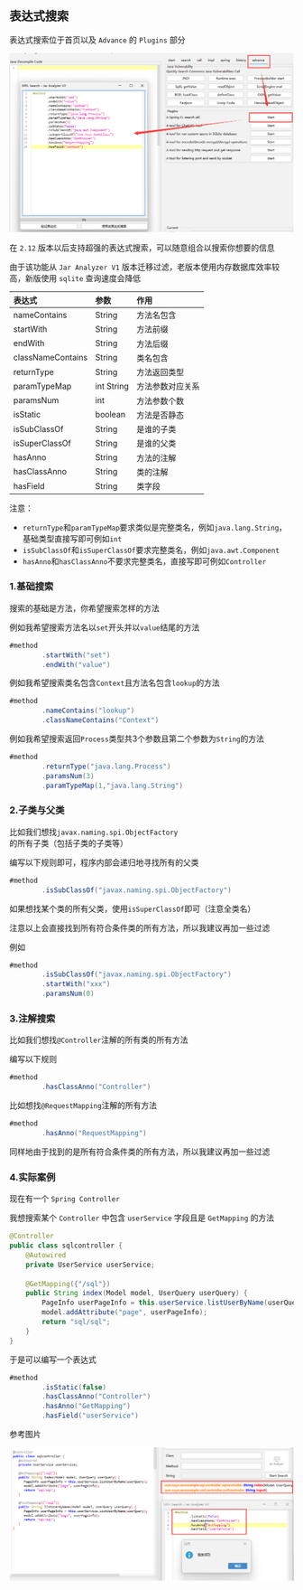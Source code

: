 ## 表达式搜索

表达式搜索位于首页以及 `Advance` 的 `Plugins` 部分

![](../img/0028.png)

在 `2.12` 版本以后支持超强的表达式搜索，可以随意组合以搜索你想要的信息

由于该功能从 `Jar Analyzer V1` 版本迁移过滤，老版本使用内存数据库效率较高，新版使用 `sqlite` 查询速度会降低

| 表达式               | 参数         | 作用       | 
|:------------------|:-----------|:---------|
| nameContains      | String     | 方法名包含    |
| startWith         | String     | 方法前缀     |
| endWith           | String     | 方法后缀     |
| classNameContains | String     | 类名包含     |
| returnType        | String     | 方法返回类型   |
| paramTypeMap      | int String | 方法参数对应关系 |
| paramsNum         | int        | 方法参数个数   |
| isStatic          | boolean    | 方法是否静态   |
| isSubClassOf      | String     | 是谁的子类    |
| isSuperClassOf    | String     | 是谁的父类    |
| hasAnno           | String     | 方法的注解    |
| hasClassAnno      | String     | 类的注解     |
| hasField          | String     | 类字段      |

注意：
- `returnType`和`paramTypeMap`要求类似是完整类名，例如`java.lang.String`，基础类型直接写即可例如`int`
- `isSubClassOf`和`isSuperClassOf`要求完整类名，例如`java.awt.Component`
- `hasAnno`和`hasClassAnno`不要求完整类名，直接写即可例如`Controller`

### 1.基础搜索

搜索的基础是方法，你希望搜索怎样的方法

例如我希望搜索方法名以`set`开头并以`value`结尾的方法

```java
#method
        .startWith("set")
        .endWith("value")
```

例如我希望搜索类名包含`Context`且方法名包含`lookup`的方法

```java
#method
        .nameContains("lookup")
        .classNameContains("Context")
```

例如我希望搜索返回`Process`类型共3个参数且第二个参数为`String`的方法

```java
#method
        .returnType("java.lang.Process")
        .paramsNum(3)
        .paramTypeMap(1,"java.lang.String")
```

### 2.子类与父类

比如我们想找`javax.naming.spi.ObjectFactory`的所有子类（包括子类的子类等）

编写以下规则即可，程序内部会递归地寻找所有的父类

```java
#method
        .isSubClassOf("javax.naming.spi.ObjectFactory")
```

如果想找某个类的所有父类，使用`isSuperClassOf`即可（注意全类名）

注意以上会直接找到所有符合条件类的所有方法，所以我建议再加一些过滤

例如

```java
#method
        .isSubClassOf("javax.naming.spi.ObjectFactory")
        .startWith("xxx")
        .paramsNum(0)
```

### 3.注解搜索

比如我们想找`@Controller`注解的所有类的所有方法

编写以下规则

```java
#method
        .hasClassAnno("Controller")
```

比如想找`@RequestMapping`注解的所有方法

```java
#method
        .hasAnno("RequestMapping")
```

同样地由于找到的是所有符合条件类的所有方法，所以我建议再加一些过滤

### 4.实际案例

现在有一个 `Spring Controller`

我想搜索某个 `Controller` 中包含 `userService` 字段且是 `GetMapping` 的方法

```java
@Controller
public class sqlcontroller {
    @Autowired
    private UserService userService;

    @GetMapping({"/sql"})
    public String index(Model model, UserQuery userQuery) {
        PageInfo userPageInfo = this.userService.listUserByName(userQuery);
        model.addAttribute("page", userPageInfo);
        return "sql/sql";
    }
}
```

于是可以编写一个表达式

```java
#method
        .isStatic(false)
        .hasClassAnno("Controller")
        .hasAnno("GetMapping")
        .hasField("userService")
```

参考图片

![](../img/0027.png)